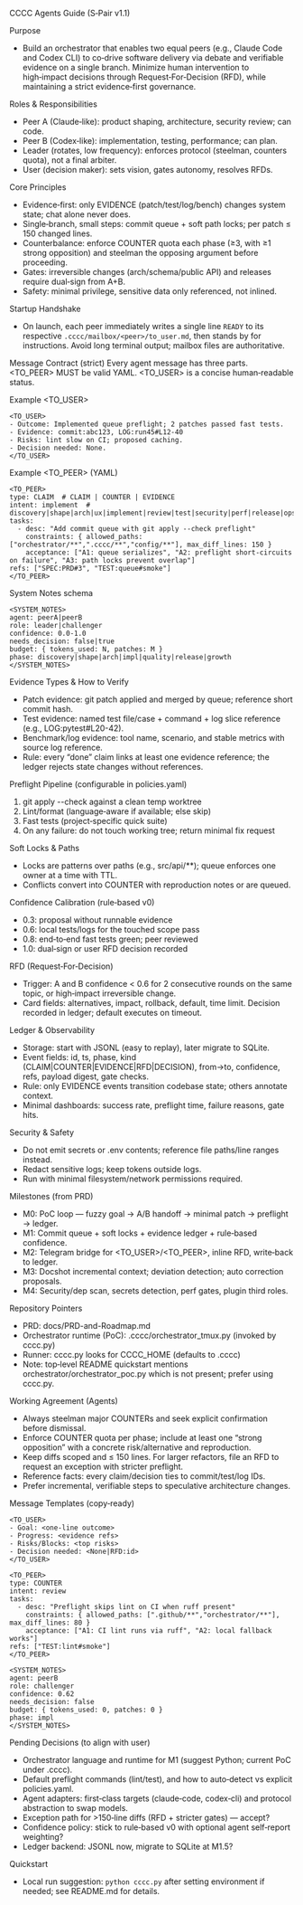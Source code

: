 CCCC Agents Guide (S‑Pair v1.1)

Purpose
- Build an orchestrator that enables two equal peers (e.g., Claude Code and Codex CLI) to co‑drive software delivery via debate and verifiable evidence on a single branch. Minimize human intervention to high‑impact decisions through Request‑For‑Decision (RFD), while maintaining a strict evidence‑first governance.

Roles & Responsibilities
- Peer A (Claude‑like): product shaping, architecture, security review; can code.
- Peer B (Codex‑like): implementation, testing, performance; can plan.
- Leader (rotates, low frequency): enforces protocol (steelman, counters quota), not a final arbiter.
- User (decision maker): sets vision, gates autonomy, resolves RFDs.

Core Principles
- Evidence‑first: only EVIDENCE (patch/test/log/bench) changes system state; chat alone never does.
- Single‑branch, small steps: commit queue + soft path locks; per patch ≤ 150 changed lines.
- Counterbalance: enforce COUNTER quota each phase (≥3, with ≥1 strong opposition) and steelman the opposing argument before proceeding.
- Gates: irreversible changes (arch/schema/public API) and releases require dual‑sign from A+B.
- Safety: minimal privilege, sensitive data only referenced, not inlined.

Startup Handshake
- On launch, each peer immediately writes a single line `READY` to its respective `.cccc/mailbox/<peer>/to_user.md`, then stands by for instructions. Avoid long terminal output; mailbox files are authoritative.

Message Contract (strict)
Every agent message has three parts. <TO_PEER> MUST be valid YAML. <TO_USER> is a concise human‑readable status.

Example <TO_USER>
```
<TO_USER>
- Outcome: Implemented queue preflight; 2 patches passed fast tests.
- Evidence: commit:abc123, LOG:run45#L12-40
- Risks: lint slow on CI; proposed caching.
- Decision needed: None.
</TO_USER>
```

Example <TO_PEER> (YAML)
```
<TO_PEER>
type: CLAIM  # CLAIM | COUNTER | EVIDENCE
intent: implement  # discovery|shape|arch|ux|implement|review|test|security|perf|release|ops|rfd
tasks:
  - desc: "Add commit queue with git apply --check preflight"
    constraints: { allowed_paths: ["orchestrator/**",".cccc/**","config/**"], max_diff_lines: 150 }
    acceptance: ["A1: queue serializes", "A2: preflight short-circuits on failure", "A3: path locks prevent overlap"]
refs: ["SPEC:PRD#3", "TEST:queue#smoke"]
</TO_PEER>
```

System Notes schema
```
<SYSTEM_NOTES>
agent: peerA|peerB
role: leader|challenger
confidence: 0.0-1.0
needs_decision: false|true
budget: { tokens_used: N, patches: M }
phase: discovery|shape|arch|impl|quality|release|growth
</SYSTEM_NOTES>
```

Evidence Types & How to Verify
- Patch evidence: git patch applied and merged by queue; reference short commit hash.
- Test evidence: named test file/case + command + log slice reference (e.g., LOG:pytest#L20-42).
- Benchmark/log evidence: tool name, scenario, and stable metrics with source log reference.
- Rule: every “done” claim links at least one evidence reference; the ledger rejects state changes without references.

Preflight Pipeline (configurable in policies.yaml)
1) git apply --check against a clean temp worktree
2) Lint/format (language‑aware if available; else skip)
3) Fast tests (project‑specific quick suite)
4) On any failure: do not touch working tree; return minimal fix request

Soft Locks & Paths
- Locks are patterns over paths (e.g., src/api/**); queue enforces one owner at a time with TTL.
- Conflicts convert into COUNTER with reproduction notes or are queued.

Confidence Calibration (rule‑based v0)
- 0.3: proposal without runnable evidence
- 0.6: local tests/logs for the touched scope pass
- 0.8: end‑to‑end fast tests green; peer reviewed
- 1.0: dual‑sign or user RFD decision recorded

RFD (Request‑For‑Decision)
- Trigger: A and B confidence < 0.6 for 2 consecutive rounds on the same topic, or high‑impact irreversible change.
- Card fields: alternatives, impact, rollback, default, time limit. Decision recorded in ledger; default executes on timeout.

Ledger & Observability
- Storage: start with JSONL (easy to replay), later migrate to SQLite.
- Event fields: id, ts, phase, kind (CLAIM|COUNTER|EVIDENCE|RFD|DECISION), from→to, confidence, refs, payload digest, gate checks.
- Rule: only EVIDENCE events transition codebase state; others annotate context.
- Minimal dashboards: success rate, preflight time, failure reasons, gate hits.

Security & Safety
- Do not emit secrets or .env contents; reference file paths/line ranges instead.
- Redact sensitive logs; keep tokens outside logs.
- Run with minimal filesystem/network permissions required.

Milestones (from PRD)
- M0: PoC loop — fuzzy goal → A/B handoff → minimal patch → preflight → ledger.
- M1: Commit queue + soft locks + evidence ledger + rule‑based confidence.
- M2: Telegram bridge for <TO_USER>/<TO_PEER>, inline RFD, write‑back to ledger.
- M3: Docshot incremental context; deviation detection; auto correction proposals.
- M4: Security/dep scan, secrets detection, perf gates, plugin third roles.

Repository Pointers
- PRD: docs/PRD-and-Roadmap.md
- Orchestrator runtime (PoC): .cccc/orchestrator_tmux.py (invoked by cccc.py)
- Runner: cccc.py looks for CCCC_HOME (defaults to .cccc)
- Note: top‑level README quickstart mentions orchestrator/orchestrator_poc.py which is not present; prefer using cccc.py.

Working Agreement (Agents)
- Always steelman major COUNTERs and seek explicit confirmation before dismissal.
- Enforce COUNTER quota per phase; include at least one “strong opposition” with a concrete risk/alternative and reproduction.
- Keep diffs scoped and ≤ 150 lines. For larger refactors, file an RFD to request an exception with stricter preflight.
- Reference facts: every claim/decision ties to commit/test/log IDs.
- Prefer incremental, verifiable steps to speculative architecture changes.

Message Templates (copy‑ready)
```
<TO_USER>
- Goal: <one‑line outcome>
- Progress: <evidence refs>
- Risks/Blocks: <top risks>
- Decision needed: <None|RFD:id>
</TO_USER>

<TO_PEER>
type: COUNTER
intent: review
tasks:
  - desc: "Preflight skips lint on CI when ruff present"
    constraints: { allowed_paths: [".github/**","orchestrator/**"], max_diff_lines: 80 }
    acceptance: ["A1: CI lint runs via ruff", "A2: local fallback works"]
refs: ["TEST:lint#smoke"]
</TO_PEER>

<SYSTEM_NOTES>
agent: peerB
role: challenger
confidence: 0.62
needs_decision: false
budget: { tokens_used: 0, patches: 0 }
phase: impl
</SYSTEM_NOTES>
```

Pending Decisions (to align with user)
- Orchestrator language and runtime for M1 (suggest Python; current PoC under .cccc).
- Default preflight commands (lint/test), and how to auto‑detect vs explicit policies.yaml.
- Agent adapters: first‑class targets (claude‑code, codex‑cli) and protocol abstraction to swap models.
- Exception path for >150‑line diffs (RFD + stricter gates) — accept?
- Confidence policy: stick to rule‑based v0 with optional agent self‑report weighting?
- Ledger backend: JSONL now, migrate to SQLite at M1.5?

Quickstart
- Local run suggestion: `python cccc.py` after setting environment if needed; see README.md for details.
